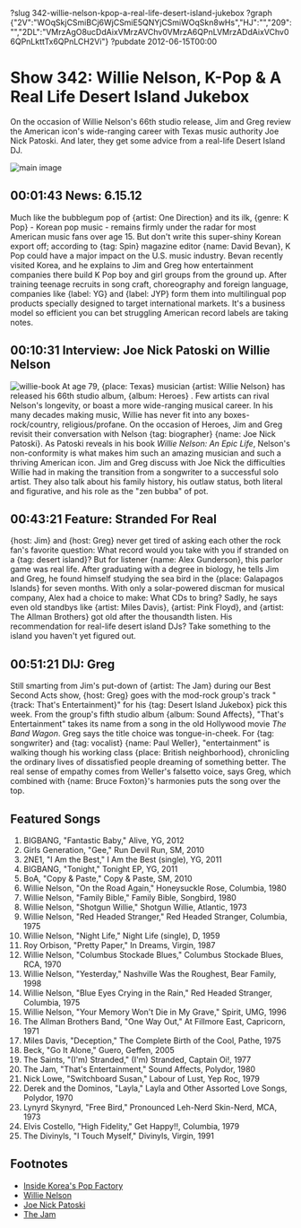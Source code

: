 ?slug 342-willie-nelson-kpop-a-real-life-desert-island-jukebox
?graph {"2V":"WOqSkjCSmiBCj6WjCSmiE5QNYjCSmiWOqSkn8wHs","HJ":"","209":"","2DL":"VMrzAgO8ucDdAixVMrzAVChv0VMrzA6QPnLVMrzADdAixVChv06QPnLkttTx6QPnLCH2Vi"}
?pubdate 2012-06-15T00:00

# Show 342: Willie Nelson, K-Pop & A Real Life Desert Island Jukebox
On the occasion of Willie Nelson's 66th studio release, Jim and Greg review the American icon's wide-ranging career with Texas music authority Joe Nick Patoski. And later, they get some advice from a real-life Desert Island DJ.

![main image](https://static.soundopinions.org/images/2012/willie.jpg)

## 00:01:43 News: 6.15.12
Much like the bubblegum pop of {artist: One Direction} and its ilk, {genre: K Pop} - Korean pop music - remains firmly under the radar for most American music fans over age 15. But don't write this super-shiny Korean export off; according to {tag: Spin} magazine editor {name: David Bevan}, K Pop could have a major impact on the U.S. music industry. Bevan recently visited Korea, and he explains to Jim and Greg how entertainment companies there build K Pop boy and girl groups from the ground up. After training teenage recruits in song craft, choreography and foreign language, companies like {label: YG} and {label: JYP} form them into multilingual pop products specially designed to target international markets. It's a business model so efficient you can bet struggling American record labels are taking notes.

## 00:10:31 Interview: Joe Nick Patoski on Willie Nelson
![willie-book](https://static.soundopinions.org/images/2012/willie-book.jpg)
At age 79, {place: Texas} musician {artist: Willie Nelson} has released his 66th studio album, {album: Heroes} . Few artists can rival Nelson's longevity, or boast a more wide-ranging musical career. In his many decades making music, Willie has never fit into any boxes-rock/country, religious/profane. On the occasion of Heroes, Jim and Greg revisit their conversation with Nelson {tag: biographer} {name: Joe Nick Patoski}. As Patoski reveals in his book *Willie Nelson: An Epic Life*, Nelson's non-conformity is what makes him such an amazing musician and such a thriving American icon. Jim and Greg discuss with Joe Nick the difficulties Willie had in making the transition from a songwriter to a successful solo artist. They also talk about his family history, his outlaw status, both literal and figurative, and his role as the "zen bubba" of pot.

## 00:43:21 Feature: Stranded For Real
{host: Jim} and {host: Greg} never get tired of asking each other the rock fan's favorite question: What record would you take with you if stranded on a {tag: desert island}? But for listener {name: Alex Gunderson}, this parlor game was real life. After graduating with a degree in biology, he tells Jim and Greg, he found himself studying the sea bird in the {place: Galapagos Islands} for seven months. With only a solar-powered discman for musical company, Alex had a choice to make: What CDs to bring? Sadly, he says even old standbys like {artist: Miles Davis}, {artist: Pink Floyd}, and {artist: The Allman Brothers} got old after the thousandth listen. His recommendation for real-life desert island DJs? Take something to the island you haven't yet figured out.

## 00:51:21 DIJ: Greg
Still smarting from Jim's put-down of {artist: The Jam} during our Best Second Acts show, {host: Greg} goes with the mod-rock group's track "{track: That's Entertainment}" for his {tag: Desert Island Jukebox} pick this week. From the group's fifth studio album {album: Sound Affects}, "That's Entertainment" takes its name from a song in the old Hollywood movie *The Band Wagon*. Greg says the title choice was tongue-in-cheek. For {tag: songwriter} and {tag: vocalist} {name: Paul Weller}, "entertainment" is walking though his working class {place: British neighborhood}, chronicling the ordinary lives of dissatisfied people dreaming of something better. The real sense of empathy comes from Weller's falsetto voice, says Greg, which combined with {name: Bruce Foxton}'s harmonies puts the song over the top.

## Featured Songs
1. BIGBANG, "Fantastic Baby," Alive, YG, 2012
2. Girls Generation, "Gee," Run Devil Run, SM, 2010
3. 2NE1, "I Am the Best," I Am the Best (single), YG, 2011
4. BIGBANG, "Tonight," Tonight EP, YG, 2011
5. BoA, "Copy & Paste," Copy & Paste, SM, 2010
6. Willie Nelson, "On the Road Again," Honeysuckle Rose, Columbia, 1980
7. Willie Nelson, "Family Bible," Family Bible, Songbird, 1980
8. Willie Nelson, "Shotgun Willie," Shotgun Willie, Atlantic, 1973
9. Willie Nelson, "Red Headed Stranger," Red Headed Stranger, Columbia, 1975
10. Willie Nelson, "Night Life," Night Life (single), D, 1959
11. Roy Orbison, "Pretty Paper," In Dreams, Virgin, 1987
12. Willie Nelson, "Columbus Stockade Blues," Columbus Stockade Blues, RCA, 1970
13. Willie Nelson, "Yesterday," Nashville Was the Roughest, Bear Family, 1998
14. Willie Nelson, "Blue Eyes Crying in the Rain," Red Headed Stranger, Columbia, 1975
15. Willie Nelson, "Your Memory Won't Die in My Grave," Spirit, UMG, 1996
16. The Allman Brothers Band, "One Way Out," At Fillmore East, Capricorn, 1971
17. Miles Davis, "Deception," The Complete Birth of the Cool, Pathe, 1975
18. Beck, "Go It Alone," Guero, Geffen, 2005
19. The Saints, "(I'm) Stranded," (I'm) Stranded, Captain Oi!, 1977
20. The Jam, "That's Entertainment," Sound Affects, Polydor, 1980
21. Nick Lowe, "Switchboard Susan," Labour of Lust, Yep Roc, 1979
22. Derek and the Dominos, "Layla," Layla and Other Assorted Love Songs, Polydor, 1970
23. Lynyrd Skynyrd, "Free Bird," Pronounced Leh-Nerd Skin-Nerd, MCA, 1973
24. Elvis Costello, "High Fidelity," Get Happy!!, Columbia, 1979
25. The Divinyls, "I Touch Myself," Divinyls, Virgin, 1991

## Footnotes
- [Inside Korea's Pop Factory](http://www.spin.com/articles/seoul-trained-inside-koreas-pop-factory)
- [Willie Nelson](www.willienelson.com)
- [Joe Nick Patoski](http://joenickp.com/)
- [The Jam](http://www.allmusic.com/artist/the-jam-mn0000084053)
